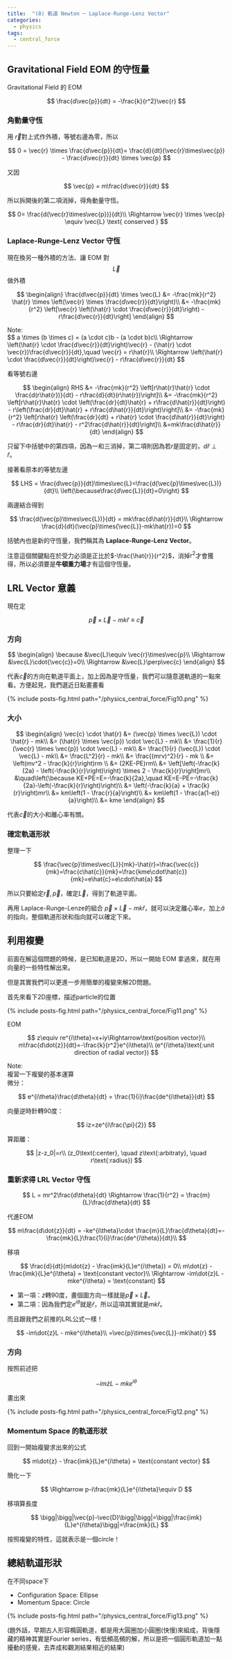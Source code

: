 ```yaml
---
title:  "(8) 軌道 Newton ─ Laplace-Runge-Lenz Vector"
categories:
  - physics
tags:
  - central_force
---
```


## Gravitational Field EOM 的守恆量

Gravitational Field 的 EOM

$$
\frac{d\vec{p}}{dt} = -\frac{k}{r^2}\vec{r}
$$


### 角動量守恆

用 $\vec{r}$對上式作外積，等號右邊為零，所以

$$
0 = \vec{r} \times \frac{d\vec{p}}{dt}= \frac{d}{dt}(\vec{r}\times\vec{p}) - \frac{d\vec{r}}{dt} \times \vec{p}
$$

又因

$$
\vec{p} = m\frac{d\vec{r}}{dt}
$$

所以拆開後的第二項消掉，得角動量守恆。


$$
0= \frac{d(\vec{r}\times\vec{p})}{dt}\\
\Rightarrow \vec{r} \times \vec{p} \equiv \vec{L} \text{ conserved }
$$

### Laplace-Runge-Lenz Vector 守恆

現在換另一種外積的方法、讓 EOM 對 $$\vec{L}$$ 做外積

$$
\begin{align}
\frac{d\vec{p}}{dt} \times \vec{L} &= -\frac{mk}{r^2} \hat{r} \times \left(\vec{r} \times \frac{d\vec{r}}{dt}\right)\\
&= -\frac{mk}{r^2} \left[\vec{r} \left(\hat{r} \cdot \frac{d\vec{r}}{dt}\right) - r\frac{d\vec{r}}{dt}\right]
\end{align}
$$

<div class="post_note">
Note:
<br>
$$
a \times (b \times c) = (a \cdot c)b - (a \cdot b)c\\
\Rightarrow \left(\hat{r} \cdot \frac{d\vec{r}}{dt}\right)\vec{r} - (\hat{r} \cdot \vec{r})\frac{d\vec{r}}{dt},\quad \vec{r} = r\hat{r}\\
\Rightarrow \left(\hat{r} \cdot \frac{d\vec{r}}{dt}\right)\vec{r} - r\frac{d\vec{r}}{dt}
$$
</div>

看等號右邊

$$
\begin{align}
RHS &= -\frac{mk}{r^2} \left[r\hat{r}\hat{r} \cdot \frac{d(r\hat{r})}{dt} - r\frac{d}{dt}(r\hat{r})\right]\\
&= -\frac{mk}{r^2} \left[r\hat{r}\hat{r} \cdot \left(\frac{dr}{dt}\hat{r} + r\frac{d\hat{r}}{dt}\right) - r\left(\frac{dr}{dt}\hat{r} + r\frac{d\hat{r}}{dt}\right)\right]\\
&= -\frac{mk}{r^2} \left[r\hat{r} 
\left(\frac{dr}{dt} + r\hat{r} \cdot \frac{d\hat{r}}{dt}\right) - r\frac{dr}{dt}\hat{r} - r^2\frac{d\hat{r}}{dt}\right]\\
&=mk\frac{d\hat{r}}{dt}
\end{align}
$$

只留下中括號中的第四項，因為一和三消掉，第二項則因為若$r$是固定的，$d\hat{r}\perp\hat{r}$。


接著看原本的等號左邊

$$
LHS = \frac{d\vec{p}}{dt}\times\vec{L}=\frac{d(\vec{p}\times\vec{L})}{dt}\\
\left(\because\frac{d\vec{L}}{dt}=0\right)
$$

兩邊結合得到

$$
\frac{d(\vec{p}\times\vec{L})}{dt} = mk\frac{d\hat{r}}{dt}\\
\Rightarrow \frac{d}{dt}(\vec{p}\times{\vec{L}}-mk\hat{r})=0
$$

括號內也是新的守恆量，我們稱其為 **Laplace-Runge-Lenz Vector**。


注意這個關鍵點在於受力必須是正比於$-\frac{\hat{r}}{r^2}$，消掉$r^2$才會獲得，所以必須要是**牛頓重力場**才有這個守恆量。

## LRL Vector 意義

現在定

$$
\vec{p}\times{\vec{L}}-mk\hat{r}\equiv\vec{c}
$$

### 方向

$$
\begin{align}
\because &\vec{L}\equiv \vec{r}\times\vec{p}\\
\Rightarrow &\vec{L}\cdot{\vec{c}}=0\\
\Rightarrow &\vec{L}\perp\vec{c}
\end{align}
$$

代表$\vec{c}$的方向在軌道平面上，加上因為是守恆量，我們可以隨意選軌道的一點來看。方便起見，我們選近日點畫畫看

{% include posts-fig.html path="/physics_central_force/Fig10.png" %}

### 大小


$$
\begin{align}
\vec{c} \cdot \hat{r} &= (\vec{p} \times \vec{L}) \cdot \hat{r} - mk\\
&= (\hat{r} \times \vec{p}) \cdot \vec{L} - mk\\
&= \frac{1}{r} (\vec{r} \times \vec{p}) \cdot \vec{L} - mk\\
&= \frac{1}{r} (\vec{L}) \cdot \vec{L} - mk\\
&= \frac{L^2}{r} - mk\\
&= \frac{(mrv)^2}{r} - mk \\
&= \left(mv^2 - \frac{k}{r}\right)rm \\
&= (2KE-PE)rm\\
&= \left[\left(-\frac{k}{2a} - \left(-\frac{k}{r}\right)\right) \times 2 - \frac{k}{r}\right]mr\\
&\quad\left(\because KE+PE=E=-\frac{k}{2a},\quad KE=E-PE=-\frac{k}{2a}-\left(-\frac{k}{r}\right)\right)\\
&= \left(-\frac{k}{a} + \frac{k}{r}\right)mr\\
&= km\left(1 - \frac{r}{a}\right)\\
&= km\left(1 - \frac{a(1-e)}{a}\right)\\
&= kme
\end{align}
$$

代表$\vec{c}$的大小和離心率有關。

### 確定軌道形狀

整理一下

$$
\frac{\vec{p}\times\vec{L}}{mk}-\hat{r}=\frac{\vec{c}}{mk}=\frac{c\hat{c}}{mk}=\frac{kme\cdot\hat{c}}{mk}=e\hat{c}=e\cdot\hat{a}
$$

所以只要給定$\vec{r},\vec{p}$，確定$\vec{L}$，得到了軌道平面。


再用 Laplace-Runge-Lenze的組合 $\vec{p}\times\vec{L}-mk\hat{r}$，就可以決定離心率$e$，加上$\hat{a}$的指向，整個軌道形狀和指向就可以確定下來。

## 利用複變

前面在解這個問題的時候，是已知軌道是2D，所以一開始 EOM 拿過來，就在用向量的一些特性解出來。


但是其實我們可以更進一步用簡單的複變來解2D問題。


首先來看下2D座標，描述particle的位置

{% include posts-fig.html path="/physics_central_force/Fig11.png" %}

EOM

$$
z\equiv re^{i\theta}=x+iy\Rightarrow\text{position vector}\\
m\frac{d\dot{z}}{dt}=-\frac{k}{r^2}e^{i\theta}\\
(e^{i\theta}\text{:unit direction of radial vector})
$$

<div class="post_note">
Note:
<br>
複習一下複變的基本運算
<br>
微分：

$$
e^{i\theta}\frac{d\theta}{dt} = \frac{1}{i}\frac{de^{i\theta}}{dt}
$$


向量逆時針轉90度：

$$
iz=ze^{i\frac{\pi}{2}}
$$


算距離：

$$
|z-z_0|=r\\
(z_0\text{:center}, \quad z\text{:arbitraty}, \quad r\text{:radius})
$$

</div>

### 重新求得 LRL Vector 守恆

$$
L = mr^2\frac{d\theta}{dt} \Rightarrow \frac{1}{r^2} = \frac{m}{L}\frac{d\theta}{dt}
$$

代進EOM

$$
m\frac{d\dot{z}}{dt} = -ke^{i\theta}\cdot \frac{m}{L}\frac{d\theta}{dt}=-\frac{mk}{L}\frac{1}{i}\frac{de^{i\theta}}{dt}\\
$$


移項

$$
\frac{d}{dt}(m\dot{z} - \frac{imk}{L}e^{i\theta}) = 0\\
m\dot{z} - \frac{imk}{L}e^{i\theta} = \text{constant vector}\\
\Rightarrow -im\dot{z}L - mke^{i\theta} = \text{constant}
$$


- 第一項：$\dot{z}$轉90度，畫個圖方向一樣就是$\vec{p}\times\vec{L}$。
- 第二項：因為我們定$e^{i\theta}$就是$\hat{r}$，所以這項其實就是$mk\hat{r}$。


而且跟我們之前推的LRL公式一樣！

$$
-im\dot{z}L - mke^{i\theta}\\
=\vec{p}\times{\vec{L}}-mk\hat{r}
$$


### 方向

按照前述把

$$
-im\dot{z}L - mke^{i\theta}
$$

畫出來

{% include posts-fig.html path="/physics_central_force/Fig12.png" %}

### Momentum Space 的軌道形狀

回到一開始複變求出來的公式

$$
m\dot{z} - \frac{imk}{L}e^{i\theta} = \text{constant vector}
$$

簡化一下

$$
\Rightarrow p-i\frac{mk}{L}e^{i\theta}\equiv D
$$

移項算長度

$$
\bigg|\bigg|\vec{p}-\vec{D}\bigg|\bigg|=\bigg|\frac{imk}{L}e^{i\theta}\bigg|=\frac{mk}{L}
$$


按照複變的特性，這就表示是一個circle！


## 總結軌道形狀

在不同space下

- Configuration Space: Ellipse
- Momentum Space: Circle

{% include posts-fig.html path="/physics_central_force/Fig13.png" %}

(題外話，早期古人形容橢圓軌道，都是用大圓圈加小圓圈(快慢)來組成，背後隱藏的精神其實是Fourier series，有低頻高頻的解，所以是把一個圓形軌道加一點擾動的感覺，去弄成和觀測結果相近的結果)
